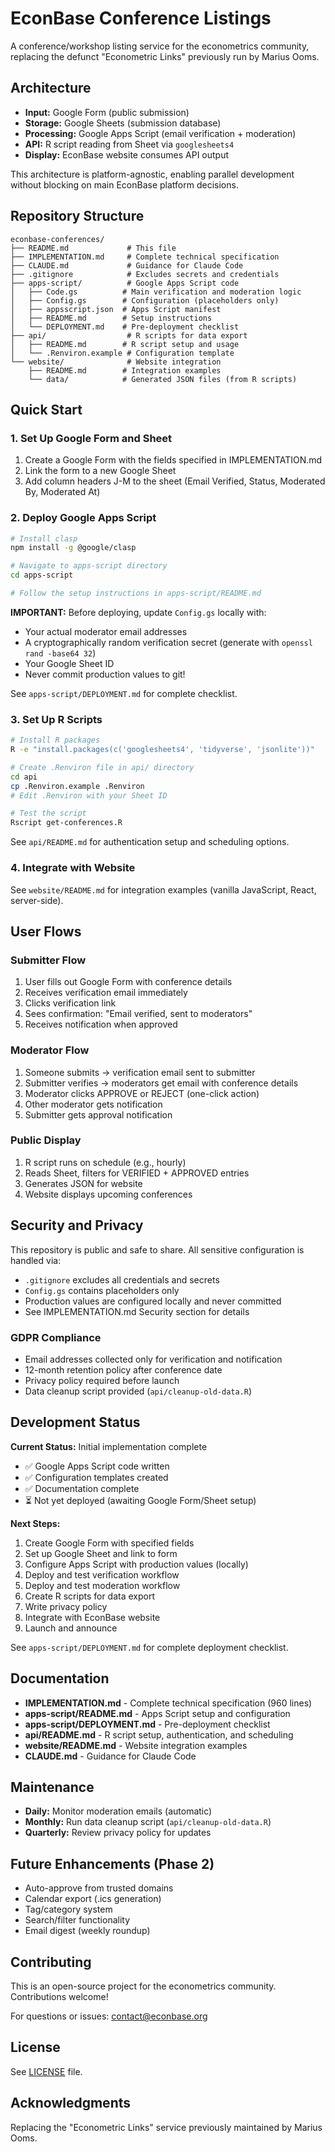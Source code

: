 # EconBase Conference Listings

A conference/workshop listing service for the econometrics community, replacing the defunct "Econometric Links" previously run by Marius Ooms.

## Architecture

- **Input:** Google Form (public submission)
- **Storage:** Google Sheets (submission database)
- **Processing:** Google Apps Script (email verification + moderation)
- **API:** R script reading from Sheet via `googlesheets4`
- **Display:** EconBase website consumes API output

This architecture is platform-agnostic, enabling parallel development without blocking on main EconBase platform decisions.

## Repository Structure

```
econbase-conferences/
├── README.md             # This file
├── IMPLEMENTATION.md     # Complete technical specification
├── CLAUDE.md             # Guidance for Claude Code
├── .gitignore            # Excludes secrets and credentials
├── apps-script/          # Google Apps Script code
│   ├── Code.gs          # Main verification and moderation logic
│   ├── Config.gs        # Configuration (placeholders only)
│   ├── appsscript.json  # Apps Script manifest
│   ├── README.md        # Setup instructions
│   └── DEPLOYMENT.md    # Pre-deployment checklist
├── api/                  # R scripts for data export
│   ├── README.md        # R script setup and usage
│   └── .Renviron.example # Configuration template
└── website/              # Website integration
    ├── README.md        # Integration examples
    └── data/            # Generated JSON files (from R scripts)
```

## Quick Start

### 1. Set Up Google Form and Sheet

1. Create a Google Form with the fields specified in IMPLEMENTATION.md
2. Link the form to a new Google Sheet
3. Add column headers J-M to the sheet (Email Verified, Status, Moderated By, Moderated At)

### 2. Deploy Google Apps Script

```bash
# Install clasp
npm install -g @google/clasp

# Navigate to apps-script directory
cd apps-script

# Follow the setup instructions in apps-script/README.md
```

**IMPORTANT:** Before deploying, update `Config.gs` locally with:
- Your actual moderator email addresses
- A cryptographically random verification secret (generate with `openssl rand -base64 32`)
- Your Google Sheet ID
- Never commit production values to git!

See `apps-script/DEPLOYMENT.md` for complete checklist.

### 3. Set Up R Scripts

```bash
# Install R packages
R -e "install.packages(c('googlesheets4', 'tidyverse', 'jsonlite'))"

# Create .Renviron file in api/ directory
cd api
cp .Renviron.example .Renviron
# Edit .Renviron with your Sheet ID

# Test the script
Rscript get-conferences.R
```

See `api/README.md` for authentication setup and scheduling options.

### 4. Integrate with Website

See `website/README.md` for integration examples (vanilla JavaScript, React, server-side).

## User Flows

### Submitter Flow
1. User fills out Google Form with conference details
2. Receives verification email immediately
3. Clicks verification link
4. Sees confirmation: "Email verified, sent to moderators"
5. Receives notification when approved

### Moderator Flow
1. Someone submits → verification email sent to submitter
2. Submitter verifies → moderators get email with conference details
3. Moderator clicks APPROVE or REJECT (one-click action)
4. Other moderator gets notification
5. Submitter gets approval notification

### Public Display
1. R script runs on schedule (e.g., hourly)
2. Reads Sheet, filters for VERIFIED + APPROVED entries
3. Generates JSON for website
4. Website displays upcoming conferences

## Security and Privacy

This repository is public and safe to share. All sensitive configuration is handled via:
- `.gitignore` excludes all credentials and secrets
- `Config.gs` contains placeholders only
- Production values are configured locally and never committed
- See IMPLEMENTATION.md Security section for details

### GDPR Compliance
- Email addresses collected only for verification and notification
- 12-month retention policy after conference date
- Privacy policy required before launch
- Data cleanup script provided (`api/cleanup-old-data.R`)

## Development Status

**Current Status:** Initial implementation complete
- ✅ Google Apps Script code written
- ✅ Configuration templates created
- ✅ Documentation complete
- ⏳ Not yet deployed (awaiting Google Form/Sheet setup)

**Next Steps:**
1. Create Google Form with specified fields
2. Set up Google Sheet and link to form
3. Configure Apps Script with production values (locally)
4. Deploy and test verification workflow
5. Deploy and test moderation workflow
6. Create R scripts for data export
7. Write privacy policy
8. Integrate with EconBase website
9. Launch and announce

See `apps-script/DEPLOYMENT.md` for complete deployment checklist.

## Documentation

- **IMPLEMENTATION.md** - Complete technical specification (960 lines)
- **apps-script/README.md** - Apps Script setup and configuration
- **apps-script/DEPLOYMENT.md** - Pre-deployment checklist
- **api/README.md** - R script setup, authentication, and scheduling
- **website/README.md** - Website integration examples
- **CLAUDE.md** - Guidance for Claude Code

## Maintenance

- **Daily:** Monitor moderation emails (automatic)
- **Monthly:** Run data cleanup script (`api/cleanup-old-data.R`)
- **Quarterly:** Review privacy policy for updates

## Future Enhancements (Phase 2)

- Auto-approve from trusted domains
- Calendar export (.ics generation)
- Tag/category system
- Search/filter functionality
- Email digest (weekly roundup)

## Contributing

This is an open-source project for the econometrics community. Contributions welcome!

For questions or issues: contact@econbase.org

## License

See [LICENSE](LICENSE) file.

## Acknowledgments

Replacing the "Econometric Links" service previously maintained by Marius Ooms.
